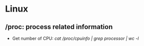 Linux
======

## /proc: process related information
- Get number of CPU:  *cat  /proc/cpuinfo | grep processor | wc -l*
